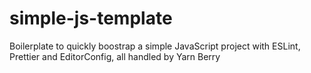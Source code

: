 # simple-js-template
Boilerplate to quickly boostrap a simple JavaScript project with ESLint, Prettier and EditorConfig, all handled by Yarn Berry
